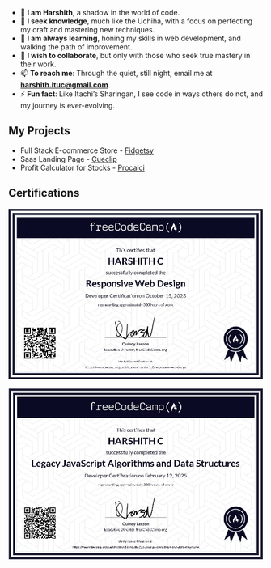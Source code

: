 - 👋 **I am Harshith**, a shadow in the world of code.  
- 👀 **I seek knowledge**, much like the Uchiha, with a focus on perfecting my craft and mastering new techniques.  
- 🌱 **I am always learning**, honing my skills in web development, and walking the path of improvement.  
- 💞️ **I wish to collaborate**, but only with those who seek true mastery in their work.  
- 📫 **To reach me**: Through the quiet, still night, email me at **harshith.ituc@gmail.com**.    
- ⚡ **Fun fact**: Like Itachi’s Sharingan, I see code in ways others do not, and my journey is ever-evolving.

## My Projects

- Full Stack E-commerce Store - [Fidgetsy](https://fidgetsy.shop)
- Saas Landing Page - [Cueclip](https://cueclip.netlify.app)
- Profit Calculator for Stocks - [Procalci](https://procalci.netlify.app)

## Certifications

[![Responsive Webgesign](https://github.com/ItachiPrime/ItachiPrime/blob/b12dd3afc723b61848dee8b182162d6b051aaef6/WebDesign.JPG)](https://www.freecodecamp.org/certification/Harshith_C/responsive-web-design)

[![Responsive Webgesign](https://github.com/ItachiPrime/ItachiPrime/blob/bf354b8eee2fe69835001b6bc6405990506d53b8/DSA.JPG)](https://www.freecodecamp.org/certification/Harshith_C/javascript-algorithms-and-data-structures)

